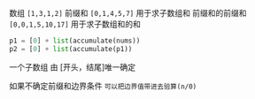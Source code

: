 数组 `[1,3,1,2]`
前缀和 `[0,1,4,5,7]` 用于求子数组和
前缀和的前缀和 `[0,0,1,5,10,17]` 用于求子数组和的和

```Python
p1 = [0] + list(accumulate(nums))
p2 = [0] + list(accumulate(p1))
```

一个子数组 由 [开头，结尾]唯一确定

如果不确定前缀和边界条件 `可以把边界值带进去验算(n/0)`
